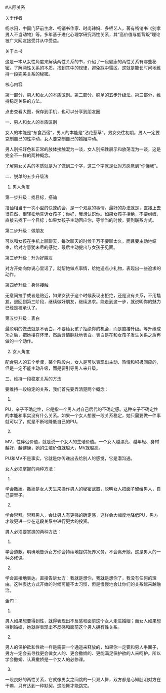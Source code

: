 #人际关系


关于作者

杨冰阳，中国门萨前主席、畅销书作家、时尚辣妈、多栖艺人，著有畅销书《别拿男人不当动物》等。多年基于进化心理学研究两性关系，其“高价值与低背叛”理论被广大网友接受并从中受益。

关于本书

这是一本从女性角度来解读两性关系的书，介绍了一段健康的两性关系有哪些秘密。了解两性关系的本质，找到其中的规律，避免踩中雷区，这就是能长时间地维持一段完美关系的秘密。

核心内容

第一部分，男人和女人的本质区别。第二部分，脱单的五步升级法。第三部分，维持稳定关系的方法。

点击查看大图，保存到手机，也可以分享到朋友圈

一、男人和女人的本质区别

女人的本能是“东食西宿”，男人的本能是“沾花惹草”。男女交往初期，男人一定要克制自己的性冲动，女人要克制自己的婚姻冲动。

男人别把好色和正常的肢体接触混为一谈，女人别把性展示和放荡混为一谈，这是完全不一样的两种概念。

了解男女关系的本质就是为了做到三个字，这三个字就是让对方感觉到“你懂我”。

二、脱单的五步升级法

1. 男人角度

第一步升级：找目标，搭讪

搭讪相当于一次小型的快速约会，是一个双赢的事情。最好的办法就是，直接上去很自然、很轻松地告诉女孩子：你好，我想认识你。如果女孩子拒绝，不要纠缠，直接去找下一个目标；如果女孩子主动回应你，等恰当的时候，要到联系方式。

第二步升级：做朋友

可以和女孩在手机上聊聊天，每次聊天的时候千万不要聊太久，而且要主动地结束，给对方意犹未尽的感觉，最后主动提出与女孩子见面。

第三步升级：升为好朋友

对方开始向你说心里话了，就帮她做点事情，给她送点小礼物，表现出一些追求的动作。

第四步升级：身体接触

无意间拉手或者是贴近，如果女孩子这个时候表现出拒绝，还是没有关系，不用尴尬，退回到第三阶段，继续做好朋友，继续追求。能走到这一步，就说明你的魅力已经是被承认了。

第五步升级：表白

最聪明的做法就是不表白，不要给女孩子拒绝你的机会，而是直接升级。等升级成功之后，把她搂在怀里，然后含情脉脉地表白。表白是在和女孩子发生关系之后再做的一个动作。

2. 女人角度

配合男人的五个步骤，某个阶段内，女人是可以表现出主动、热情和积极回应的，但是一定不能主动升级，而是要引导男人来升级。

三、维持一段稳定关系的方法

要维持一段稳定的关系，我们首先要弄清楚两个概念：

1.
PU，亲子不确定性，它是指一个男人对自己后代的不确定感。这种亲子不确定性的本能和事实没有什么关系。如果一个女人想要一段关系稳定，她只需要做一件事就可以了，就是不断地降低自己的PU。

2.
MV，性伴侣价值，就是说一个女人的生殖价值。一个女人越漂亮、越年轻、身材越好、越健康，她的生殖价值就越大，MV就越高。

PU和MV不是事实，它就是你传递出去给别人的感觉，它是潜沟通。

女人必须掌握的两种方法：

1.
学会撒娇。撒娇是女人天生来操作男人的秘密武器，聪明女人把面子留给男人，自己要里子。

2.
学会崇拜。崇拜男人，会让男人有更强的确定感，这样会大幅度地降低PU，男方才敢更进一步在这段关系中进行更大的投资。

男人必须要掌握的两种方法：

1.
学会道歉。明确地告诉女方你会持续地提供抚养义务，不会离开她，这是男人的一种必修课。

2.
学会直接地表达。直接告诉女方：我就是想你，我就是想你了，我没有任何的理由。这种表达方式开始的时候可能不太习惯，但是慢慢地会让你们的关系越来越融洽。

金句：

1.
男人如果想要得到性，就得表现出不反感和面前这个女人走进婚姻；而女人如果想得到婚姻，她就得表现出不反感和面前这个男人拥有性关系。

2.
男人的保护欲和性欲一样是需要一个通道来释放的，如果你一定要和男人争面子，男方一定会去寻找更会做女人的、更会撒娇的、更能满足保护欲的人来呵护。所以学会撒娇、认真撒娇是一个女人的必修课。

3.
一段良好的两性关系，它就像男女之间跳的一只双人舞，双方都是心知肚明对方在干嘛，只有达到一种默契，这段舞才能跳完。
